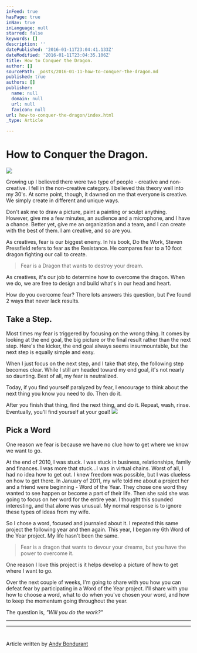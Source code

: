 ```yaml
---
inFeed: true
hasPage: true
inNav: true
inLanguage: null
starred: false
keywords: []
description: ''
datePublished: '2016-01-11T23:04:41.133Z'
dateModified: '2016-01-11T23:04:35.106Z'
title: How to Conquer the Dragon.
author: []
sourcePath: _posts/2016-01-11-how-to-conquer-the-dragon.md
published: true
authors: []
publisher:
  name: null
  domain: null
  url: null
  favicon: null
url: how-to-conquer-the-dragon/index.html
_type: Article

---
```

# How to Conquer the Dragon.
![](https://s3-us-west-2.amazonaws.com/the-grid-img/p/82cabe3e16393dc7c00886b2be058653ee9a102c.jpg)

Growing up I believed there were two type of people - creative and non-creative. I fell in the non-creative category. I believed this theory well into my 30's. At some point, though, it dawned on me that everyone is creative. We simply create in different and unique ways.

Don't ask me to draw a picture, paint a painting or sculpt anything. However, give me a few minutes, an audience and a microphone, and I have a chance. Better yet, give me an organization and a team, and I can create with the best of them. I am creative, and so are you.

As creatives, fear is our biggest enemy. In his book, Do the Work, Steven Pressfield refers to fear as the Resistance. He compares fear to a 10 foot dragon fighting our call to create.

> Fear is a Dragon that wants to destroy your dream.
> 
> 

As creatives, it's our job to determine how to overcome the dragon. When we do, we are free to design and build what's in our head and heart.

How do you overcome fear? There lots answers this question, but I've found 2 ways that never lack results.

## Take a Step.

Most times my fear is triggered by focusing on the wrong thing. It comes by looking at the end goal, the big picture or the final result rather than the next step. Here's the kicker, the end goal always seems insurmountable, but the next step is equally simple and easy.

When I just focus on the next step, and I take that step, the following step becomes clear. While I still am headed toward my end goal, it's not nearly so daunting. Best of all, my fear is neutralized.

Today, if you find yourself paralyzed by fear, I encourage to think about the next thing you know you need to do. Then do it.

After you finish that thing, find the next thing, and do it. Repeat, wash, rinse. Eventually, you'll find yourself at your goal!
![](https://s3-us-west-2.amazonaws.com/the-grid-img/p/f3a10c5e7ccac4e0b13f83f2f13e3683413c3d83.jpg)

## 

## Pick a Word

One reason we fear is because we have no clue how to get where we know we want to go.

At the end of 2010, I was stuck. I was stuck in business, relationships, family and finances. I was more that stuck...I was in virtual chains. Worst of all, I had no idea how to get out. I knew freedom was possible, but I was clueless on how to get there.  In January of 2011, my wife told me about a project her and a friend were beginning - Word of the Year. They chose one word they wanted to see happen or become a part of their life. Then she said she was going to focus on her word for the entire year. I thought this sounded interesting, and that alone was unusual. My normal response is to ignore these types of ideas from my wife.

So I chose a word, focused and journaled about it. I repeated this same project the following year and then again. This year, I began my 6th Word of the Year project. My life hasn't been the same.

> Fear is a dragon that wants to devour your dreams, but you have the power to overcome it.

One reason I love this project is it helps develop a picture of how to get where I want to go.

Over the next couple of weeks, I'm going to share with you how you can defeat fear by participating in a Word of the Year project. I'll share with you how to choose a word, what to do when you've chosen your word, and how to keep the momentum going throughout the year.

The question is, _"Will you do the work?"_

****

****

# 

## 

Article written by [Andy Bondurant][0]



[0]: https://twitter.com/andybondurant